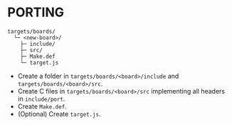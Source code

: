 PORTING
=======

```
targets/boards/
  └─ <new-board>/
    ├─ include/
    ├─ src/
    ├─ Make.def
    └─ target.js
```

* Create a folder in `targets/boards/<board>/include` and `targets/boards/<board>/src`.
* Create C files in `targets/boards/<board>/src` implementing all headers in `include/port`.
* Create `Make.def`.
* (Optional) Create `target.js`.

